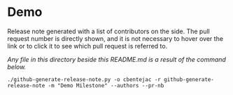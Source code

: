 # Demo

Release note generated with a list of contributors on the side. The pull request number is directly shown, and it is not necessary to hover over the link or to click it to see which pull request is referred to.

_Any file in this directory beside this README.md is a result of the command below._

```
./github-generate-release-note.py -o cbentejac -r github-generate-release-note -m "Demo Milestone" --authors --pr-nb
```

